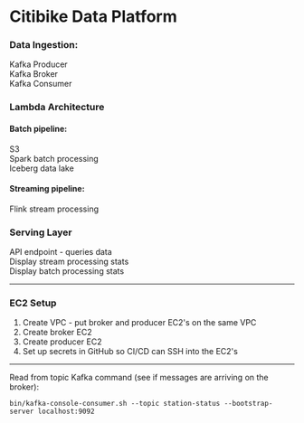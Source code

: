 # Citibike Data Platform

### Data Ingestion:
Kafka Producer<br>
Kafka Broker<br>
Kafka Consumer

### Lambda Architecture

#### Batch pipeline:
S3<br>
Spark batch processing<br>
Iceberg data lake

#### Streaming pipeline:
Flink stream processing

### Serving Layer

API endpoint - queries data<br>
Display stream processing stats<br>
Display batch processing stats

---

### EC2 Setup
1. Create VPC - put broker and producer EC2's on the same VPC
1. Create broker EC2
2. Create producer EC2
3. Set up secrets in GitHub so CI/CD can SSH into the EC2's

---

Read from topic Kafka command (see if messages are arriving on the broker):

`bin/kafka-console-consumer.sh --topic station-status --bootstrap-server localhost:9092`
